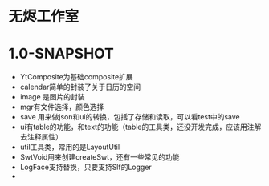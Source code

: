 # 无烬工作室

# 1.0-SNAPSHOT
+ YtComposite为基础composite扩展
+ calendar简单的封装了关于日历的空间
+ image 是图片的封装
+ mgr有文件选择，颜色选择
+ save 用来做json和ui的转换，包括了存储和读取，可以看test中的save
+ ui有table的功能，和text的功能（table的工具类，还没开发完成，应该用注解去注释属性）
+ util工具类，常用的是LayoutUtil
+ SwtVoid用来创建createSwt，还有一些常见的功能
+ LogFace支持替换，只要支持Slf的Logger
+ 